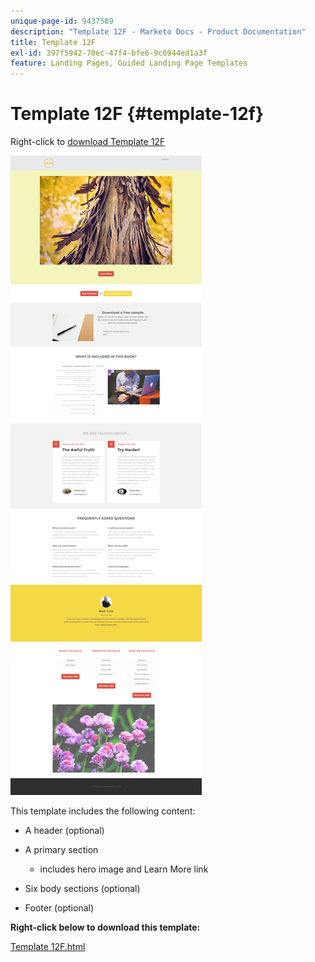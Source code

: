 ```yaml
---
unique-page-id: 9437589
description: "Template 12F - Marketo Docs - Product Documentation"
title: Template 12F
exl-id: 397f5942-70ec-47f4-bfe6-9c6944ed1a3f
feature: Landing Pages, Guided Landing Page Templates
---
```

# Template 12F {#template-12f}

Right-click to [download Template 12F](https://experienceleague.adobe.com/landing/marketo/lp-templates/template-12f.html)

![](assets/image2015-8-4-14-3a51-3a6.png)

This template includes the following content:

* A header (optional)
* A primary section

  * includes hero image and Learn More link

* Six body sections (optional)
* Footer (optional)

**Right-click below to download this template:**

[Template 12F.html](https://experienceleague.adobe.com/landing/marketo/lp-templates/template-12f.html)
